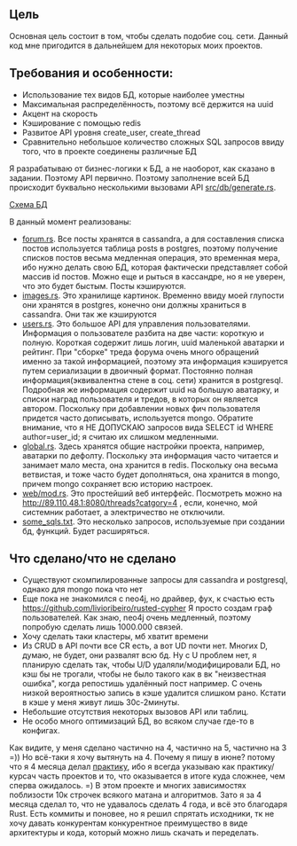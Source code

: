 
Цель
----

Основная цель состоит в том, чтобы сделать подобие соц. сети. Данный код мне пригодится в дальнейшем для некоторых моих проектов.

Требования и особенности:
-------------------------
* Использование тех видов БД, которые наиболее уместны
* Максимальная распределённость, поэтому всё держится на uuid
* Акцент на скорость
* Кэширование с помощью redis
* Развитое API уровня create_user, create_thread
* Сравнительно небольшое количество сложных SQL запросов ввиду того, что в проекте соединены различные БД

Я разрабатываю от бизнес-логики к БД, а не наоборот, как сказано в задании. Поэтому API первично. Поэтому заполнение всей БД происходит буквально несколькими вызовами API [src/db/generate.rs](https://github.com/TrionProg/server_master/blob/master/src/db/generate.rs).

[Схема БД](https://github.com/TrionProg/server_master/blob/master/DB_diagram.pdf)

В данный момент реализованы:
* [forum.rs](https://github.com/TrionProg/server_master/blob/master/src/db/forum.rs).
Все посты хранятся в cassandra, а для составления списка постов используется таблица posts в postgres, поэтому получение списков постов весьма медленная операция, это временная мера, ибо нужно делать свою БД, которая фактически представляет собой массив id постов. Можно еще и рыться в кассандре, но я не уверен, что это будет быстым. Посты кэшируются.
* [images.rs](https://github.com/TrionProg/server_master/blob/master/src/db/images.rs).
Это хранилище картинок. Временно ввиду моей глупости они хранятся в postgres, конечно они должны храниться в cassandra. Они так же кэшируются
* [users.rs](https://github.com/TrionProg/server_master/blob/master/src/db/users.rs).
Это большое API для управления пользователями. Информация о пользователе разбита на две части: короткую и полную. Короткая содержит лишь логин, uuid маленькой аватарки и рейтинг. При "сборке" треда форума очень много обращений именно за такой информацией, поэтому эта информация кэшируется путем сериализации в двоичный формат. Постоянно полная информация(эквивалентна стене в соц. сети) хранится в postgresql. Подробная же информация содержит uuid на большую аватарку, и списки наград пользователя и тредов, в которых он является автором. Поскольку при добавлении новых фич пользователя придется часто дописывать, используется mongo. Обратите внимание, что я НЕ ДОПУСКАЮ запросов вида SELECT id WHERE author=user_id; я считаю их слишком медленными.
* [global.rs](https://github.com/TrionProg/server_master/blob/master/src/db/global.rs).
Здесь хранятся общие настройки проекта, например, аватарки по дефолту. Поскольку эта информация часто читается и занимает мало места, она хранится в redis. Поскольку она весьма ветвистая, и тоже часто будет дополняться, она хранится в mongo, причем mongo сохраняет всю историю настроек.
* [web/mod.rs](https://github.com/TrionProg/server_master/blob/master/src/web/mod.rs).
Это простейший веб интерфейс. Посмотреть можно на http://89.110.48.1:8080/threads?catgory=4 , если, конечно, мой системник работает, а электричество не отключили.
* [some_sqls.txt](https://github.com/TrionProg/server_master/blob/master/some_sqls.rs).
Это несколько запросов, используемые при создании бд, функций. Будет расширяться.

Что сделано/что не сделано
--------------------------
* Существуют скомпилированные запросы для cassandra и postgresql, однако для mongo пока что нет
* Еще пока не знакомился с neo4j, но драйвер, фух, к счастью есть https://github.com/livioribeiro/rusted-cypher Я просто создам граф пользователей. Как знаю, neo4j очень медленный, поэтому попробую сделать лишь 1000.000 связей.
* Хочу сделать таки кластеры, мб хватит времени
* Из CRUD в API почти все CR есть, а вот UD почти нет. Многих D, думаю, не будет, они развалят всю бд. Ну с U проблем нет, я планирую сделать так, чтобы U/D удаляли/модифицировали БД, но кэш бы не трогали, чтобы не было такого как в вк "неизвестная ошибка", когда репостишь удалённый пост например. С очень низкой вероятностью запись в кэше удалится слишком рано. Кстати в кэше у меня живут лишь 30с-2минуты.
* Небольшие отсутствия некоторых вызовов API или таблиц.
* Не особо много оптимизаций БД, во всяком случае где-то в конфигах.

Как видите, у меня сделано частично на 4, частично на 5, частично на 3 =)) Но всё-таки я хочу вытянуть на 4. Почему я пишу в июне? потому что я 4 месяца делал [практику](https://github.com/TrionProg/pz5_editor), ибо я всегда указываю как практику/курсач часть проектов и то, что оказывается в итоге куда сложнее, чем сперва ожидалось. =) В этом проекте и многих зависимостях поблизости 10к строчек всякого матана и алгоритмов. Зато я за 4 месяца сделал то, что не удавалось сделать 4 года, и всё это благодаря Rust. Есть коммиты и поновее, но я решил спрятать исходники, тк не хочу давать конкурентам конкурентное преимущество в виде архитектуры и кода, который можно лишь скачать и переделать.
